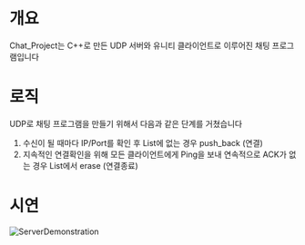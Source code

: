 # 개요
Chat_Project는 C++로 만든 UDP 서버와 유니티 클라이언트로 이루어진 채팅 프로그램입니다 <br/>

# 로직
UDP로 채팅 프로그램을 만들기 위해서 다음과 같은 단계를 거쳤습니다<br/>
1. 수신이 될 때마다 IP/Port를 확인 후 List에 없는 경우 push_back (연결)
2. 지속적인 연결확인을 위해 모든 클라이언트에게 Ping을 보내 연속적으로 ACK가 없는 경우 List에서 erase (연결종료)

# 시연
![ServerDemonstration](https://github.com/Yugi62/Chat_Project/assets/30305369/ee5ad4ce-ecfd-4390-b15b-916dae34cd87)
